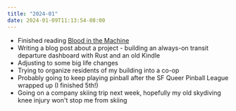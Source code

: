 ```yaml
---
title: "2024-01"
date: 2024-01-09T11:13:54-08:00
---
```


- Finished reading [Blood in the Machine](https://www.hachettebookgroup.com/titles/brian-merchant/blood-in-the-machine/9780316487740/?lens=little-brown)
- Writing a blog post about a project - building an always-on transit departure dashboard with Rust and an old Kindle
- Adjusting to some big life changes
- Trying to organize residents of my building into a co-op
- Probably going to keep playing pinball after the SF Queer Pinball League wrapped up (I finished 5th!)
- Going on a company skiing trip next week, hopefully my old skydiving knee injury won't stop me from skiing

